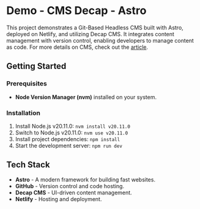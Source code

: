 # Demo - CMS Decap - Astro

This project demonstrates a Git-Based Headless CMS built with Astro, deployed on Netlify, and utilizing Decap CMS. It integrates content management with version control, enabling developers to manage content as code. For more details on CMS, check out the [article](https://portfolio-beryl-iota-83.vercel.app/post/cms).

## Getting Started

### Prerequisites

- **Node Version Manager (nvm)** installed on your system.

### Installation

1. Install Node.js v20.11.0: `nvm install v20.11.0`
2. Switch to Node.js v20.11.0: `nvm use v20.11.0`
3. Install project dependencies: `npm install`
4. Start the development server: `npm run dev`

## Tech Stack

- **Astro** - A modern framework for building fast websites.
- **GitHub** - Version control and code hosting.
- **Decap CMS** - UI-driven content management.
- **Netlify** - Hosting and deployment.